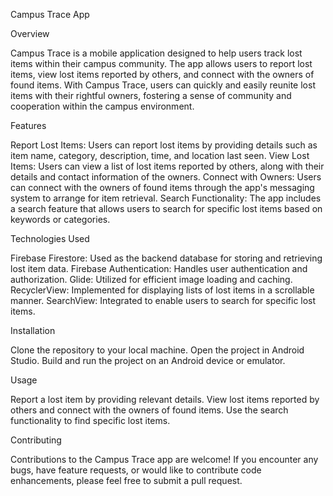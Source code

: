 Campus Trace App

Overview

Campus Trace is a mobile application designed to help users track lost items within their campus community. The app allows users to report lost items, view lost items reported by others, and connect with the owners of found items. With Campus Trace, users can quickly and easily reunite lost items with their rightful owners, fostering a sense of community and cooperation within the campus environment.

Features

Report Lost Items: Users can report lost items by providing details such as item name, category, description, time, and location last seen.
View Lost Items: Users can view a list of lost items reported by others, along with their details and contact information of the owners.
Connect with Owners: Users can connect with the owners of found items through the app's messaging system to arrange for item retrieval.
Search Functionality: The app includes a search feature that allows users to search for specific lost items based on keywords or categories.

Technologies Used

Firebase Firestore: Used as the backend database for storing and retrieving lost item data.
Firebase Authentication: Handles user authentication and authorization.
Glide: Utilized for efficient image loading and caching.
RecyclerView: Implemented for displaying lists of lost items in a scrollable manner.
SearchView: Integrated to enable users to search for specific lost items.

Installation

Clone the repository to your local machine.
Open the project in Android Studio.
Build and run the project on an Android device or emulator.

Usage

Report a lost item by providing relevant details.
View lost items reported by others and connect with the owners of found items.
Use the search functionality to find specific lost items.

Contributing

Contributions to the Campus Trace app are welcome! If you encounter any bugs, have feature requests, or would like to contribute code enhancements, please feel free to submit a pull request.
